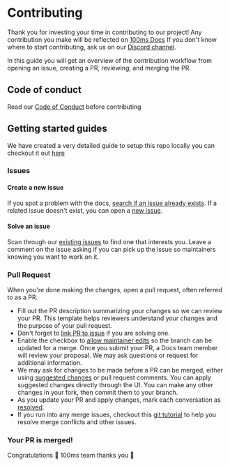 # Contributing

Thank you for investing your time in contributing to our project! Any contribution you make will be reflected on [100ms Docs](https://docs.100ms.live/) If you don't know where to start contributing, ask us on our [Discord channel](http://100ms.live/discord).

In this guide you will get an overview of the contribution workflow from opening an issue, creating a PR, reviewing, and merging the PR.

## Code of conduct

Read our [Code of Conduct](CODE_OF_CONDUCT.md) before contributing

## Getting started guides

We have created a very detailed guide to setup this repo locally you can checkout it out [here](https://github.com/100mslive/100ms-react-native#-getting-started)

### Issues

#### Create a new issue

If you spot a problem with the docs, [search if an issue already exists](https://docs.github.com/en/github/searching-for-information-on-github/searching-on-github/searching-issues-and-pull-requests#search-by-the-title-body-or-comments). If a related issue doesn't exist, you can open a [new issue](https://github.com/100mslive/100ms-react-native/issues/new).

#### Solve an issue

Scan through our [existing issues](https://github.com/100mslive/100ms-react-native/issues) to find one that interests you. Leave a comment on the issue asking if you can pick up the issue so maintainers knowing you want to work on it.

### Pull Request

When you're done making the changes, open a pull request, often referred to as a PR.

-   Fill out the PR description summarizing your changes so we can review your PR. This template helps reviewers understand your changes and the purpose of your pull request.
-   Don't forget to [link PR to issue](https://docs.github.com/en/issues/tracking-your-work-with-issues/linking-a-pull-request-to-an-issue) if you are solving one.
-   Enable the checkbox to [allow maintainer edits](https://docs.github.com/en/github/collaborating-with-issues-and-pull-requests/allowing-changes-to-a-pull-request-branch-created-from-a-fork) so the branch can be updated for a merge. Once you submit your PR, a Docs team member will review your proposal. We may ask questions or request for additional information.
-   We may ask for changes to be made before a PR can be merged, either using [suggested changes](https://docs.github.com/en/github/collaborating-with-issues-and-pull-requests/incorporating-feedback-in-your-pull-request) or pull request comments. You can apply suggested changes directly through the UI. You can make any other changes in your fork, then commit them to your branch.
-   As you update your PR and apply changes, mark each conversation as [resolved](https://docs.github.com/en/github/collaborating-with-issues-and-pull-requests/commenting-on-a-pull-request#resolving-conversations).
-   If you run into any merge issues, checkout this [git tutorial](https://lab.github.com/githubtraining/managing-merge-conflicts) to help you resolve merge conflicts and other issues.

### Your PR is merged!

Congratulations 🎉 100ms team thanks you 🥳
